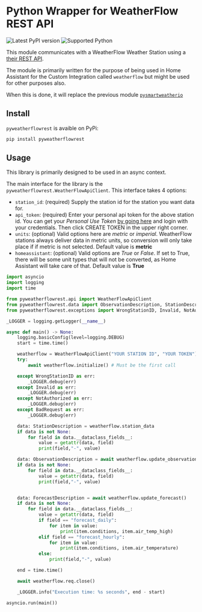 # Python Wrapper for WeatherFlow REST API

![Latest PyPI version](https://img.shields.io/pypi/v/pyweatherflowrest) ![Supported Python](https://img.shields.io/pypi/pyversions/pyweatherflowrest)

This module communicates with a WeatherFlow Weather Station using a [their REST API](https://weatherflow.github.io/Tempest/api/swagger/#/).

The module is primarily written for the purpose of being used in Home Assistant for the Custom Integration called `weatherflow` but might be used for other purposes also.

When this is done, it will replace the previous module [`pysmartweatherio`](https://github.com/briis/pysmartweatherio)

## Install

`pyweatherflowrest` is avaible on PyPi:

```bash
pip install pyweatherflowrest
```

## Usage

This library is primarily designed to be used in an async context.

The main interface for the library is the `pyweatherflowrest.WeatherFlowApiClient`. This interface takes 4 options:

* `station_id`: (required) Supply the station id for the station you want data for.
* `api_token`: (required) Enter your personal api token for the above station id. You can get your *Personal Use Token* [by going here](https://tempestwx.com/settings/tokens) and login with your credentials. Then click CREATE TOKEN in the upper right corner.
* `units`: (optional) Valid options here are *metric* or *imperial*. WeatherFlow stations always deliver data in metric units, so conversion will only take place if if metric is not selected. Default value is **metric**
* `homeassistant`: (optional) Valid options are *True* or *False*. If set to True, there will be some unit types that will not be converted, as Home Assistant will take care of that. Default value is **True**

```python
import asyncio
import logging
import time

from pyweatherflowrest.api import WeatherFlowApiClient
from pyweatherflowrest.data import ObservationDescription, StationDescription, ForecastDescription, ForecastDailyDescription
from pyweatherflowrest.exceptions import WrongStationID, Invalid, NotAuthorized, BadRequest

_LOGGER = logging.getLogger(__name__)

async def main() -> None:
    logging.basicConfig(level=logging.DEBUG)
    start = time.time()

    weatherflow = WeatherFlowApiClient("YOUR STATION ID", "YOUR TOKEN")
    try:
        await weatherflow.initialize() # Must be the first call

    except WrongStationID as err:
        _LOGGER.debug(err)
    except Invalid as err:
        _LOGGER.debug(err)
    except NotAuthorized as err:
        _LOGGER.debug(err)
    except BadRequest as err:
        _LOGGER.debug(err)

    data: StationDescription = weatherflow.station_data
    if data is not None:
        for field in data.__dataclass_fields__:
            value = getattr(data, field)
            print(field,"-", value)

    data: ObservationDescription = await weatherflow.update_observations()
    if data is not None:
        for field in data.__dataclass_fields__:
            value = getattr(data, field)
            print(field,"-", value)


    data: ForecastDescription = await weatherflow.update_forecast()
    if data is not None:
        for field in data.__dataclass_fields__:
            value = getattr(data, field)
            if field == "forecast_daily":
                for item in value:
                    print(item.conditions, item.air_temp_high)
            elif field == "forecast_hourly":
                for item in value:
                    print(item.conditions, item.air_temperature)
            else:
                print(field,"-", value)

    end = time.time()

    await weatherflow.req.close()

    _LOGGER.info("Execution time: %s seconds", end - start)

asyncio.run(main())

```

